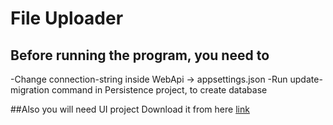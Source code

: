 # File Uploader

## Before running the program, you need to
-Change connection-string inside WebApi -> appsettings.json
-Run update-migration command in Persistence project, to create database

##Also you will need UI project 
Download it from here [link](https://github.com/anorboev3/file-uploader-frontend)
